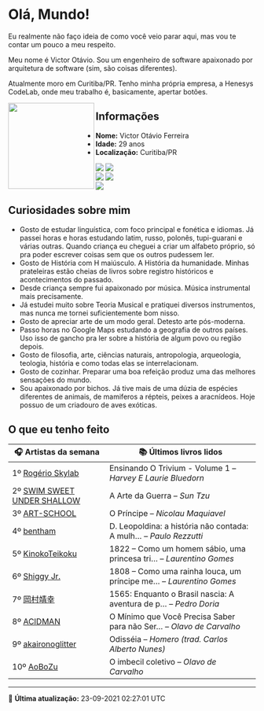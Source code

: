 # Olá, Mundo!

Eu realmente não faço ideia de como você veio parar aqui, mas vou te contar um pouco a meu respeito.

Meu nome é Victor Otávio. Sou um engenheiro de software apaixonado por arquitetura de software (sim, são coisas diferentes).

Atualmente moro em Curitiba/PR. Tenho minha própria empresa, a Henesys CodeLab, onde meu trabalho é, basicamente, apertar botões.

<img align="left" src="https://github.com/vctrtvfrrr/vctrtvfrrr/raw/master/octocat.png" alt="" width="175" />

## Informações

- **Nome:** Victor Otávio Ferreira
- **Idade:** 29 anos
- **Localização:** Curitiba/PR

[![](https://img.shields.io/badge/LinkedIn-victorotavio-blue)](https://www.linkedin.com/in/victorotavio/) [![](https://img.shields.io/badge/Twitter-@vctrtvfrrr-blue)](https://twitter.com/vctrtvfrrr)  
[![](https://img.shields.io/badge/GitHub-vctrtvfrrr-24292e)](https://github.com/vctrtvfrrr) [![](https://img.shields.io/badge/GitLab-vctrtvfrrr-ec5d16)](https://gitlab.com/vctrtvfrrr)  
[![](https://img.shields.io/badge/Email-victor@otavioferreira.com.br-red)](mailto:victor@otavioferreira.com.br)  

## Curiosidades sobre mim

-   Gosto de estudar linguística, com foco principal e fonética e idiomas. Já passei horas e horas estudando latim, russo, polonês, tupi-guarani e várias outras. Quando criança eu cheguei a criar um alfabeto próprio, só pra poder escrever coisas sem que os outros pudessem ler.
-   Gosto de História com H maiúsculo. A História da humanidade. Minhas prateleiras estão cheias de livros sobre registro históricos e acontecimentos do passado.
-   Desde criança sempre fui apaixonado por música. Música instrumental mais precisamente.
-   Já estudei muito sobre Teoria Musical e pratiquei diversos instrumentos, mas nunca me tornei suficientemente bom nisso.
-   Gosto de apreciar arte de um modo geral. Detesto arte pós-moderna.
-   Passo horas no Google Maps estudando a geografia de outros países. Uso isso de gancho pra ler sobre a história de algum povo ou região depois.
-   Gosto de filosofia, arte, ciências naturais, antropologia, arqueologia, teologia, história e como todas elas se interrelacionam.
-   Gosto de cozinhar. Preparar uma boa refeição produz uma das melhores sensações do mundo.
-   Sou apaixonado por bichos. Já tive mais de uma dúzia de espécies diferentes de animais, de mamiferos a répteis, peixes a aracnídeos. Hoje possuo de um criadouro de aves exóticas.


## O que eu tenho feito

|                               🎧 Artistas da semana                               |                      📚 Últimos livros lidos                      |
|-----------------------------------------------------------------------------------|-------------------------------------------------------------------|
| 1º [Rogério Skylab](https://www.last.fm/music/Rog%C3%A9rio+Skylab)                | Ensinando O Trivium - Volume 1	–	_Harvey E Laurie Bluedorn_         |
| 2º [SWIM SWEET UNDER SHALLOW](https://www.last.fm/music/SWIM+SWEET+UNDER+SHALLOW) | A Arte da Guerra	–	_Sun Tzu_                                        |
| 3º [ART-SCHOOL](https://www.last.fm/music/ART-SCHOOL)                             | O Príncipe	–	_Nicolau Maquiavel_                                    |
| 4º [bentham](https://www.last.fm/music/bentham)                                   | D. Leopoldina: a história não contada: A mulh…	–	_Paulo Rezzutti_   |
| 5º [KinokoTeikoku](https://www.last.fm/music/KinokoTeikoku)                       | 1822 – Como um homem sábio, uma princesa tri…	–	_Laurentino Gomes_  |
| 6º [Shiggy Jr.](https://www.last.fm/music/Shiggy+Jr.)                             | 1808 – Como uma rainha louca, um príncipe me…	–	_Laurentino Gomes_  |
| 7º [岡村靖幸](https://www.last.fm/music/%E5%B2%A1%E6%9D%91%E9%9D%96%E5%B9%B8)     | 1565: Enquanto o Brasil nascia: A aventura de p…	–	_Pedro Doria_    |
| 8º [ACIDMAN](https://www.last.fm/music/ACIDMAN)                                   | O Mínimo que Você Precisa Saber para não Ser…	–	_Olavo de Carvalho_ |
| 9º [akaironoglitter](https://www.last.fm/music/akaironoglitter)                   | Odisséia	–	_Homero (trad. Carlos Alberto Nunes)_                    |
| 10º [AoBoZu](https://www.last.fm/music/AoBoZu)                                    | O imbecil coletivo	–	_Olavo de Carvalho_                            |


---

🚀 **Última atualização:** 23-09-2021 02:27:01 UTC